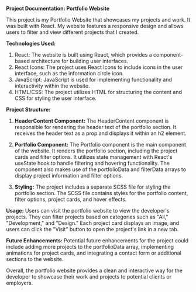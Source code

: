 **Project Documentation: Portfolio Website**

This project is my Portfolio Website that showcases my projects and work. It was built with React. My website features a responsive design and allows users to filter and view different projects that I created.

**Technologies Used:**

1. React: The website is built using React, which provides a component-based architecture for building user interfaces.
2. React Icons: The project uses React Icons to include icons in the user interface, such as the information circle icon.
3. JavaScript: JavaScript is used for implementing functionality and interactivity within the website.
4. HTML/CSS: The project utilizes HTML for structuring the content and CSS for styling the user interface.

**Project Structure:**

1. **HeaderContent Component:** The HeaderContent component is responsible for rendering the header text of the portfolio section. It receives the header text as a prop and displays it within an h2 element.

2. **Portfolio Component:** The Portfolio component is the main component of the website. It renders the portfolio section, including the project cards and filter options. It utilizes state management with React's useState hook to handle filtering and hovering functionality. The component also makes use of the portfolioData and filterData arrays to display project information and filter options.

3. **Styling:** The project includes a separate SCSS file for styling the portfolio section. The SCSS file contains styles for the portfolio content, filter options, project cards, and hover effects.

**Usage:**
Users can visit the portfolio website to view the developer's projects. They can filter projects based on categories such as "All," "Development," and "Design." Each project card displays an image, and users can click the "Visit" button to open the project's link in a new tab.

**Future Enhancements:**
Potential future enhancements for the project could include adding more projects to the portfolioData array, implementing animations for project cards, and integrating a contact form or additional sections to the website.

Overall, the portfolio website provides a clean and interactive way for the developer to showcase their work and projects to potential clients or employers.
